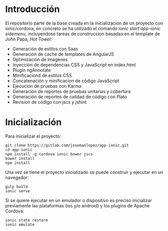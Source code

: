 # Introducción
El repositorio parte de la base creada en la inicializacion de un proyecto con ionic/cordova, en concreto se ha utilizado el comando _ionic start app-ionic sidemenu_, incluyendose tareas de construccion basadas en el template de John Papa, _Hot Towel_:
- Generación de estilos con Saas
- Generación de cache de templates de AngularJS
- Optimización de imagenes
- Inyección de dependencias CSS y JavaScript en index.html
- Plugin ngAnnotate
- Minificaciond de estilos CSS
- Concatenación y minificacion de código JavaScript
- Ejecución de pruebas con Karma
- Generación de reportes de pruebas unitarias y cobertura
- Generación de reportes de calidad de código con Plato
- Revision de código con jscs y jshint

# Inicialización
Para inicializar el proyecto:

```
git clone https://gitlab.com/josemanlopez/app-ionic.git
cd app-ionic
npm install -g cordova ionic bower jscs
bower install
npm install
```

Una vez se tiene el proyecto inicializado se puede construir y ejecutar en un navegador:

```
gulp build
ionic serve
```

Si se quiere ejecutar en un emulador o dispositivo es preciso inicializar previamente las plataformas (ios y/o android) y los plugins de Apache Cordova:

```
ionic state restore
ionic emulate
```
